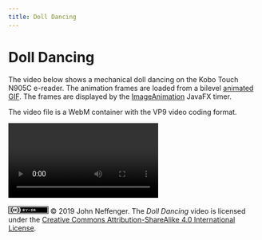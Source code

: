 ```yaml
---
title: Doll Dancing
---
```


# Doll Dancing

The video below shows a mechanical doll dancing on the Kobo Touch N905C e-reader. The animation frames are loaded from a bilevel [animated GIF](https://github.com/jgneff/gif-doll). The frames are displayed by the [ImageAnimation](https://github.com/jgneff/epd-javafx/blob/master/src/org/status6/epd/javafx/ImageAnimation.java) JavaFX timer.

The video file is a WebM container with the VP9 video coding format.

<video src="videos/doll-2019-03-30.webm" controls>
<p><em>To watch the video, your browser must support the WebM format with VP9 encoding.</em></p>
</video>

[![CC BY-SA 4.0](images/by-sa.png)](http://creativecommons.org/licenses/by-sa/4.0/) © 2019 John Neffenger. The *Doll Dancing* video is licensed under the [Creative Commons Attribution-ShareAlike 4.0 International License](http://creativecommons.org/licenses/by-sa/4.0/).
